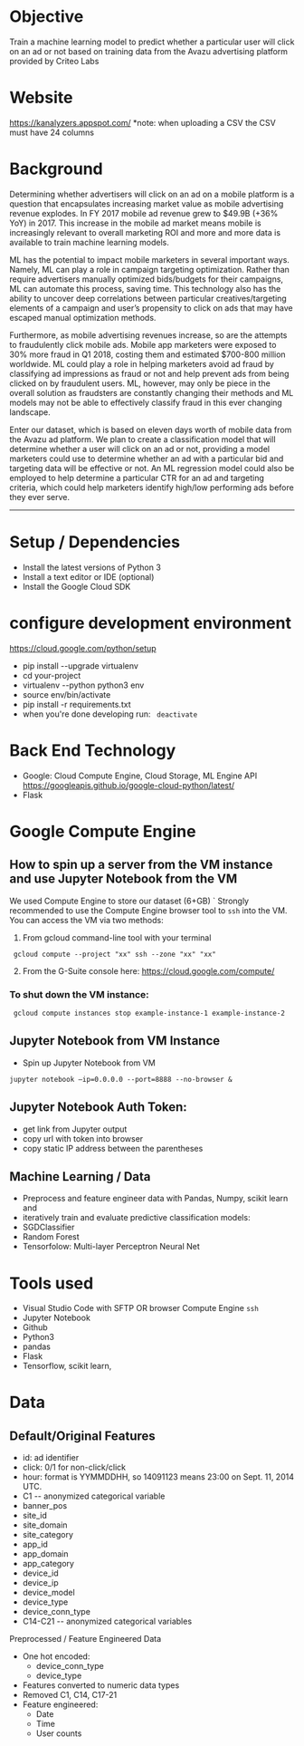 # Objective
Train a machine learning model to predict whether a particular user will click on an ad or not based on training data from the Avazu advertising platform provided by Criteo Labs 

# Website
https://kanalyzers.appspot.com/
 *note: when uploading a CSV the CSV must have 24 columns

# Background
Determining whether advertisers will click on an ad on a mobile platform is a question that encapsulates increasing market value as mobile advertising revenue explodes. In FY 2017 mobile ad revenue grew to $49.9B (+36% YoY) in 2017. This increase in the mobile ad market means mobile is increasingly relevant to overall marketing ROI and more and more data is available to train machine learning models. 

ML has the potential to impact mobile marketers in several important ways. Namely, ML can play a role in campaign targeting optimization. Rather than require advertisers manually optimized bids/budgets for their campaigns, ML can automate this process, saving time.  This technology also has the ability to uncover deep correlations between particular creatives/targeting elements of a campaign and user’s propensity to click on ads that may have escaped manual optimization methods.

Furthermore, as mobile advertising revenues increase, so are the attempts to fraudulently click  mobile ads. Mobile app marketers were exposed to 30% more fraud in Q1 2018, costing them and estimated $700-800 million worldwide. ML could play a role in helping marketers avoid ad fraud by classifying ad impressions as fraud or not and help prevent ads from being clicked on by fraudulent users. ML, however, may only be piece in the overall solution as fraudsters are constantly changing their methods and ML models may not be able to effectively classify fraud in this ever changing landscape. 

Enter our dataset, which is based on eleven days worth of mobile data from the Avazu ad platform. We plan to create a classification model that will determine whether a user will click on an ad or not,  providing a model marketers could use to determine whether an ad with a particular bid and targeting data will be effective or not. An ML regression model could also be employed to help determine a particular CTR for an ad and targeting criteria, which could help marketers identify high/low performing ads before they ever serve.

--------------------------------------

# Setup / Dependencies
* Install the latest versions of Python 3
* Install a text editor or IDE (optional)
* Install the Google Cloud SDK

# configure development environment
https://cloud.google.com/python/setup
 - pip install --upgrade virtualenv
 - cd your-project
 - virtualenv --python python3 env
 - source env/bin/activate
 - pip install -r requirements.txt
 - when you're done developing run: ``` deactivate```

# Back End Technology 
 - Google: Cloud Compute Engine, Cloud Storage, ML Engine API https://googleapis.github.io/google-cloud-python/latest/
 - Flask
 
# Google Compute Engine 
## How to spin up a server from the VM instance and use Jupyter Notebook from the VM
We used Compute Engine to store our dataset (6+GB)
`
Strongly recommended to use the Compute Engine browser tool to ```ssh``` into the VM. You can access the VM via two methods:

1) From gcloud command-line tool with your terminal
```
 gcloud compute --project "xx" ssh --zone "xx" "xx"
```
2) From the G-Suite console here: https://cloud.google.com/compute/
 
### To shut down the VM instance:
```
 gcloud compute instances stop example-instance-1 example-instance-2
```
## Jupyter Notebook from VM Instance

-  Spin up Jupyter Notebook from VM
```
jupyter notebook —ip=0.0.0.0 --port=8888 --no-browser &
```
## Jupyter Notebook Auth Token:
-  get link from Jupyter output 
-  copy url with token into browser 
-  copy static IP address between the parentheses


## Machine Learning / Data 
- Preprocess and feature engineer data with Pandas, Numpy, scikit learn and 
- iteratively train and evaluate predictive classification models:
 - SGDClassifier
 - Random Forest
 - Tensorfolow: Multi-layer Perceptron Neural Net

# Tools used
* Visual Studio Code with SFTP OR browser Compute Engine ```ssh```
* Jupyter Notebook
* Github
* Python3
* pandas
* Flask
* Tensorflow, scikit learn, 

# Data

## Default/Original Features 
 - id: ad identifier
 - click: 0/1 for non-click/click
 - hour: format is YYMMDDHH, so 14091123 means 23:00 on Sept. 11, 2014 UTC.
 - C1 -- anonymized categorical variable
 - banner_pos
 - site_id
 - site_domain
 - site_category
 - app_id
 - app_domain
 - app_category
 - device_id
 - device_ip
 - device_model
 - device_type
 - device_conn_type
 - C14-C21 -- anonymized categorical variables

 Preprocessed / Feature Engineered Data
 - One hot encoded: 
    * device_conn_type
    * device_type
 - Features converted to numeric data types
 - Removed C1, C14, C17-21
 - Feature engineered:
    * Date
    * Time
    * User counts
    

    
